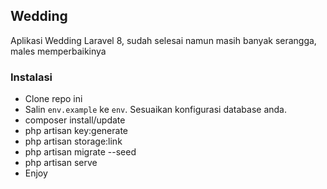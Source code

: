## Wedding

Aplikasi Wedding Laravel 8, sudah selesai namun masih banyak serangga, males memperbaikinya

### Instalasi

* Clone repo ini
* Salin `env.example` ke `env`. Sesuaikan konfigurasi database anda.
* composer install/update
* php artisan key:generate
* php artisan storage:link
* php artisan migrate --seed
* php artisan serve
* Enjoy
